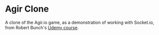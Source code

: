 # Agir Clone

A clone of the Agir.io game, as a demonstration of working with Socket.io, from Robert Bunch's [Udemy course](https://www.udemy.com/course/socketio-with-websockets-the-details).